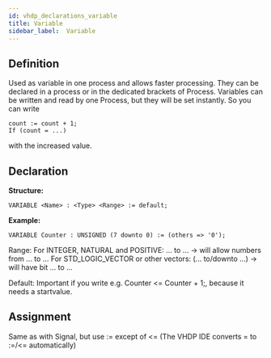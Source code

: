 ```yaml
---
id: vhdp_declarations_variable
title: Variable
sidebar_label:  Variable
---
```


## Definition

Used as variable in one process and allows faster processing.
They can be declared in a process or in the dedicated brackets of Process.
Variables can be written and read by one Process, but they will be set instantly. So you can write 
```vhdp
count := count + 1;
If (count = ...) 
```
with the increased value.

## Declaration

**Structure:**
```vhdp
VARIABLE <Name> : <Type> <Range> := default;
```
**Example:**
```vhdp
VARIABLE Counter : UNSIGNED (7 downto 0) := (others => '0');
```

Range: For INTEGER, NATURAL and POSITIVE: ... to ... -> will allow numbers from ... to ...
       For STD_LOGIC_VECTOR or other vectors: (... to/downto ...) -> will have bit ... to ...

Default: Important if you write e.g. Counter <= Counter + 1;, because it needs a startvalue.

## Assignment

Same as with Signal, but use := except of <= (The VHDP IDE converts = to :=/<= automatically)